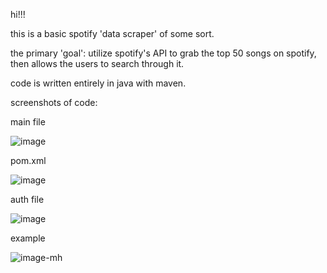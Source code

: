 hi!!!


this is a basic spotify 'data scraper' of some sort.

the primary 'goal': utilize spotify's API to grab the top 50 songs on spotify, then allows the users to search through it. 

code is written entirely in java with maven.



screenshots of code:

main file

![image](https://github.com/LQ84i-1/spot200/assets/155986030/06e8a88f-f63e-4fbe-9096-b31d3837fba1)





pom.xml

![image](https://github.com/LQ84i-1/spot200/assets/155986030/39c8bbde-c79e-434e-9708-8eff5bffd8d1)



auth file

![image](https://github.com/LQ84i-1/spot200/assets/155986030/757b862d-f3cc-49ad-b495-393ecb073c45)


example

![image-mh](https://github.com/LQ84i-1/spot200/assets/155986030/237db0dc-ee5d-414a-86da-02c4e3fdc249)
